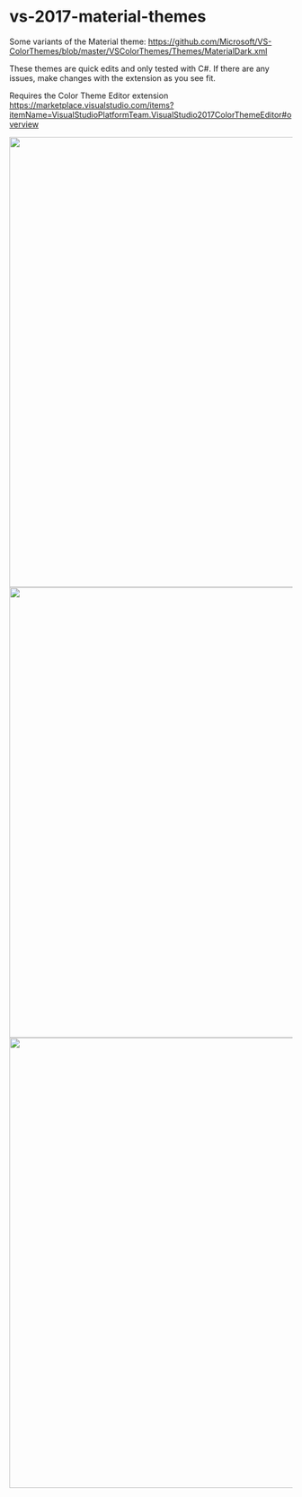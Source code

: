 # vs-2017-material-themes
Some variants of the Material theme: https://github.com/Microsoft/VS-ColorThemes/blob/master/VSColorThemes/Themes/MaterialDark.xml

These themes are quick edits and only tested with C#. If there are any issues, make changes with the extension as you see fit.

Requires the Color Theme Editor extension https://marketplace.visualstudio.com/items?itemName=VisualStudioPlatformTeam.VisualStudio2017ColorThemeEditor#overview

<img src="https://raw.githubusercontent.com/j-fan/vs-2017-themes/master/Capture.JPG" width="800px" />
<img src="https://raw.githubusercontent.com/j-fan/vs-2017-themes/master/Capture2.JPG" width="800px" />
<img src="https://raw.githubusercontent.com/j-fan/vs-2017-themes/master/Capture3.JPG" width="800px" />

